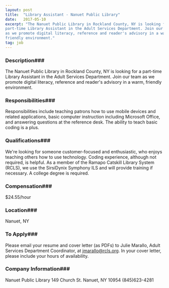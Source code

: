 ```yaml
---
layout: post
title:  "Library Assistant - Nanuet Public Library"
date:   2017-05-10
excerpt: "The Nanuet Public Library in Rockland County, NY is looking for a 
part-time Library Assistant in the Adult Services Department. Join our team 
as we promote digital literacy, reference and reader's advisory in a warm, 
friendly environment."
tag: job
---
```


### Description###

The Nanuet Public Library in Rockland County, NY is looking for a 
part-time Library Assistant in the Adult Services Department. Join our team 
as we promote digital literacy, reference and reader's advisory in a warm, 
friendly environment.


### Responsibilities###

Responsibilities include teaching patrons how to use mobile devices and related applications, basic computer instruction including Microsoft Office, and answering questions at the reference desk. The ability to teach basic coding is a plus.


### Qualifications###

We're looking for someone customer-focused and enthusiastic, who enjoys 
teaching others how to use technology. Coding experience, although not required, is helpful. As a member of the Ramapo Catskill Library System (RCLS), we use the SirsiDynix Symphony ILS and will provide training if necessary. A college degree is required.


### Compensation###

$24.55/hour


### Location###

Nanuet, NY




### To Apply###

Please email your resume and cover letter (as PDFs) to Julie Marallo, 
Adult Services Department Coordinator, at jmarallo@rcls.org. In your cover 
letter, please include your hours of availability.


### Company Information###

Nanuet Public Library
149 Church St.
Nanuet, NY 10954
(845)623-4281



